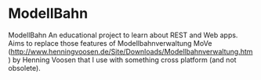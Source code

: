 # ModellBahn
ModellBahn
An educational project to learn about REST and Web apps.
Aims to replace those features of Modellbahnverwaltung MoVe (http://www.henningvoosen.de/Site/Downloads/Modellbahnverwaltung.htm) by Henning Voosen that I use with something cross platform (and not obsolete).
